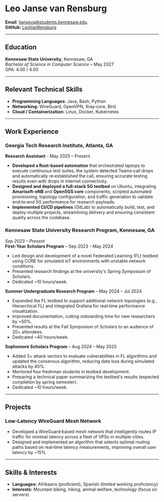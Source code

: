 
# Leo Janse van Rensburg
**Email**: ljanseva@students.kennesaw.edu.  
**GitHub:** [LeoVanRensburg](https://github.com/LeoVanRensburg)     
  
---  
## Education
**Kennesaw State University**, Kennesaw, GA  
_Bachelor of Science in Computer Science_ – May 2027  
GPA: 4.00 / 4.00
  
---  
## Relevant Technical Skills
- **Programming Languages:** Java, Bash, Python
- **Networking:** WireGuard, OpenVPN, Xray‑core, Bird
- **Cloud / Containerization:** Linux, Docker, Kubernetes
---  
## Work Experience
### Georgia Tech Research Institute, Atlanta, GA
**Research Assistant** - May 2025 – Present
- **Developed a Rust‑based automation** that orchestrated laptops to execute continuous test suites; the system detected Teams‑call drops and automatically re‑established the call, ensuring accurate testing results even with drops in internet connectivity.
- **Designed and deployed a full‑stack 5G testbed** on Ubuntu, integrating **Amarisoft‑eNB** and **Open5GS core** components; scripted automated provisioning, topology configuration, and traffic generation to validate end‑to‑end 5G performance for research payloads.
- **Implemented CI/CD pipelines** (GitLab) to automatically build, test, and deploy multiple projects, streamlining delivery and ensuring consistent quality across the codebase.
  
### Kennesaw State University Research Program, Kennesaw, GA
_Sep 2023 – Present_  
**First‑Year Scholars Program** – Sep 2023 – May 2024
- Led design and development of a novel Federated Learning (FL) testbed using CORE for simulated IoT environments with unstable network conditions.
- Presented research findings at the university's Spring Symposium of Scholars.
- Dedicated ~10 hours/week.
  
**Summer Undergraduate Research Program** – May 2024 – Jul 2024
- Expanded the FL testbed to support additional network topologies (e.g., Hierarchical FL) and integrated Grafana for real‑time performance visualization.
- Improved documentation, cutting onboarding time for new researchers by ~50%.
- Presented results at the Fall Symposium of Scholars to an audience of 20+ attendees.
- Dedicated ~40 hours/week.
  
**Sophomore Scholars Program** – Aug  2024 – May 2025
- Added 3+ attack vectors to evaluate vulnerabilities in FL algorithms and updated the consensus algorithm, reducing data loss during simulated attacks by 40%.
- Mentored four freshman students in testbed development.
- Preparing a technical paper summarizing the testbed's results (expected completion by spring semester).
- Dedicated ~10 hours/week.
  
---  
## Projects
### Low‑Latency WireGuard Mesh Network
- Developed a WireGuard‑based mesh network that intelligently routes IP traffic for minimal latency across a fleet of VPSs in multiple cities.
- Designed and implemented an algorithm that selects optimal routing paths based on real‑time latency measurements, improving overall user latency by ~15%.
  
---  
## Skills & Interests
- **Languages:** Afrikaans (proficient), Spanish (limited working proficiency)
- **Interests:** Mountain biking, hiking, animal welfare, technology (focus on servers)